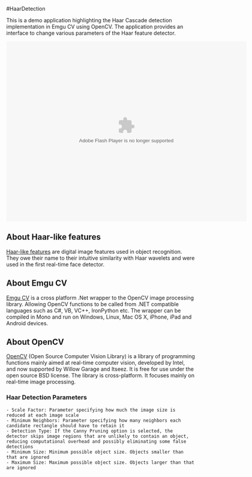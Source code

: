 #HaarDetection

This is a demo application highlighting the Haar Cascade detection implementation in Emgu CV using OpenCV. The application provides an interface to change various parameters of the Haar feature detector.

<embed src="https://www.box.com/embed/z9ghgr7s7pxqqpv.swf" width="640" height="480" wmode="opaque" type="application/x-shockwave-flash" allowFullScreen="true" allowScriptAccess="always">

## About Haar-like features
[Haar-like features](http://en.wikipedia.org/wiki/Haar-like_features) are digital image features used in object recognition. They owe their name to their intuitive similarity with Haar wavelets and were used in the first real-time face detector.

## About __Emgu CV__
[Emgu CV](http://www.emgu.com/wiki/index.php/Main_Page) is a cross platform .Net wrapper to the OpenCV image processing library. Allowing OpenCV functions to be called from .NET compatible languages such as C#, VB, VC++, IronPython etc. The wrapper can be compiled in Mono and run on Windows, Linux, Mac OS X, iPhone, iPad and Android devices.

## About __OpenCV__
[OpenCV](http://opencv.org/) (Open Source Computer Vision Library) is a library of programming functions mainly aimed at real-time computer vision, developed by Intel, and now supported by Willow Garage and Itseez. It is free for use under the open source BSD license. The library is cross-platform. It focuses mainly on real-time image processing.

### Haar Detection Parameters

	- Scale Factor: Parameter specifying how much the image size is reduced at each image scale
	- Minimum Neighbors: Parameter specifying how many neighbors each candidate rectangle should have to retain it
	- Detection Type: If the Canny Pruning option is selected, the detector skips image regions that are unlikely to contain an object, reducing computational overhead and possibly eliminating some false detections
	- Minimum Size: Minimum possible object size. Objects smaller than that are ignored
	- Maximum Size: Maximum possible object size. Objects larger than that are ignored
